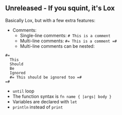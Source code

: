 ## Unreleased - If you squint, it's Lox

Basically Lox, but with a few extra features:

- Comments:
  - Single-line comments: `# This is a comment`
  - Multi-line comments: `#= This is a comment =#`
  - Multi-line comments can be nested:

```
#=
  This
  Should
  Be
  Ignored
  #= This should be ignored too =#
=#
```

- `until` loop
- The function syntax is `fn name { |args| body }`
- Variables are declared with `let`
- `println` instead of `print`
